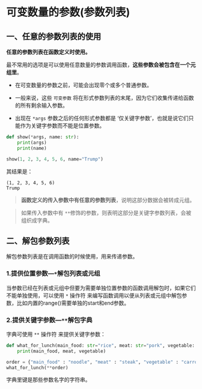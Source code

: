 # 可变数量的参数(参数列表)

## 一、任意的参数列表的使用

**任意的参数列表在函数定义时使用。**

最不常用的选项是可以使用任意数量的参数调用函数，**这些参数会被包含在一个元组里**。

+ 在可变数量的参数之前，可能会出现零个或多个普通参数。

+ 一般来说，这些 `可变参数` 将在形式参数列表的末尾，因为它们收集传递给函数的所有剩余输入参数。

+ 出现在 `*args` 参数之后的任何形式参数都是 ‘仅关键字参数’，也就是说它们只能作为关键字参数而不能是位置参数。

```python
def show(*args, name: str):
    print(args)
    print(name)

show(1, 2, 3, 4, 5, 6, name="Trump")
```

其结果是：

```
(1, 2, 3, 4, 5, 6)
Trump
```

> **函数定义的传入参数中有任意的参数列表**，说明这部分数据会被转成元组。

> 如果传入参数中有 `**`修饰的参数，则表明这部分是关键字参数列表，会被组织成字典。



## 二、解包参数列表

解包参数列表是在调用函数的时候使用，用来传递参数。

### 1.提供位置参数—`*`解包列表或元组

当参数已经在列表或元组中但要为需要单独位置参数的函数调用解包时，如果它们不能单独使用，可以使用 `*` 操作符 来编写函数调用以便从列表或元组中解包参数，比如内置的range()需要单独的start和end参数。

### 2.提供关键字参数—`**`解包字典

字典可使用 `**` 操作符 来提供关键字参数：

```python
def what_for_lunch(main_food: str="rice", meat: str="pork", vegetable: str="cabbage"):
    print(main_food, meat, vegetable)

order = {"main_food" : "noodle", "meat" : "steak", "vegetable" : "carrot"}
what_for_lunch(**order)
```

字典里键是那些参数名字的字符串。